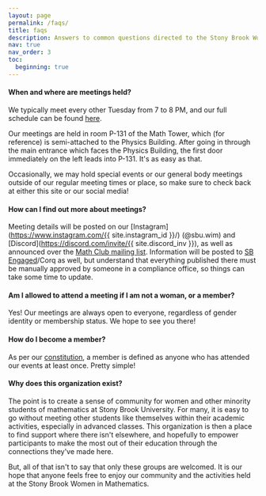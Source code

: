 ```yaml
---
layout: page
permalink: /faqs/
title: faqs
description: Answers to common questions directed to the Stony Brook Women in Mathematics or other clubs.
nav: true
nav_order: 3
toc:
  beginning: true
---
```


#### When and where are meetings held?

We typically meet every other Tuesday from 7 to 8 PM, and our full schedule can be found [here](/schedule/). 

Our meetings are held in room P-131 of the Math Tower, which (for reference) is semi-attached to the Physics Building. After going in through the main entrance which faces the Physics Building, the first door immediately on the left leads into P-131. It's as easy as that.

Occasionally, we may hold special events or our general body meetings outside of our regular meeting times or place, so make sure to check back at either this site or our social media!

#### How can I find out more about meetings?

Meeting details will be posted on our [Instagram](https://www.instagram.com/{{ site.instagram_id }}/) (@sbu.wim) and [Discord](https://discord.com/invite/{{ site.discord_inv }}), as well as announced over the [Math Club mailing list](https://you.stonybrook.edu/mathclub/contact-us/). Information will be posted to [SB Engaged](https://stonybrook.campuslabs.com/engage/organization/awmstudentchapter)/Corq as well, but understand that everything published there must be manually approved by someone in a compliance office, so things can take some time to update.

#### Am I allowed to attend a meeting if I am not a woman, or a member?

Yes! Our meetings are always open to everyone, regardless of gender identity or membership status. We hope to see you there!

#### How do I become a member?

As per our [constitution](/assets/pdf/AWM_Constitution_Spring_2023.pdf), a member is defined as anyone who has attended our events at least once. Pretty simple!

#### Why does this organization exist?

The point is to create a sense of community for women and other minority students of mathematics at Stony Brook University. For many, it is easy to go without meeting other students like themselves within their academic activities, especially in advanced classes. This organization is then a place to find support where there isn't elsewhere, and hopefully to empower participants to make the most out of their education through the connections they've made here.

But, all of that isn't to say that only these groups are welcomed. It is our hope that anyone feels free to enjoy our community and the activities held at the Stony Brook Women in Mathematics.
